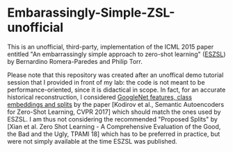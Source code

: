# Embarassingly-Simple-ZSL-unofficial

This is an unofficial, third-party, implementation of the ICML 2015 paper entitled "An embarrassingly simple approach to zero-shot learning" (<a href="http://proceedings.mlr.press/v37/romera-paredes15.html">ESZSL</a>) by Bernardino Romera-Paredes and Philip Torr.

Please note that this repository was created after an unoffical demo tutorial session that I provided in front of my lab: the code is not meant to be performance-oriented, since it is didactical in scope. In fact, for an accurate historical reconstruction, I considered <a href="https://github.com/Elyorcv/SAE">GoogleNet features, class embeddings and splits</a> by the paper [Kodirov et al., Semantic Autoencoders for Zero-Shot Learning, CVPR 2017] which should match the ones used by ESZSL. I am thus not considering the recommended "Proposed Splits" by [Xian et al. Zero Shot Learning - A Comprehensive Evaluation of the Good, the Bad and the Ugly, TPAMI 18] which has to be preferred in practice, but were not simply available at the time ESZSL was published.
